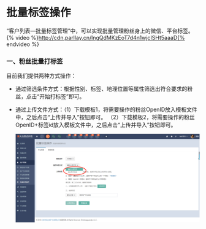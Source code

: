 # 批量标签操作

“客户列表—批量标签管理”中，可以实现批量管理粉丝身上的微信、平台标签。
{% video %}http://cdn.parllay.cn/lngQdMKzEoT7d4n1wjcISHt5aaaD{% endvideo %}
### 一、粉丝批量打标签

目前我们提供两种方式操作：

* 通过筛选条件方式：根据性别、标签、地理位置等属性筛选出符合要求的粉丝，点击“开始打标签”即可。 
* 通过上传文件方式：（1）下载模板1，将需要操作的粉丝OpenID放入模板文件中，之后点击“上传并导入”按钮即可。
                                    （2）下载模板2，将需要操作的粉丝OpenID+标签id放入模板文件中，之后点击“上传并导入”按钮即可。

  ![](/assets/1522292491%281%29.jpg)







